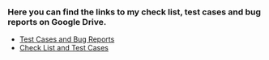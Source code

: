 ### Here you can find the links to my check list, test cases and bug reports on Google Drive.
- [Test Cases and Bug Reports]
- [Check List and Test Cases]

[Test Cases and Bug Reports]:<https://docs.google.com/spreadsheets/d/13lcq4LbcFb9goQAHwVipBhxsunrormx16l-888dlHJ0/edit?usp=sharing>

[Check List and Test Cases]:<https://docs.google.com/spreadsheets/d/1ZDzLz3oObhs7ScUTcO1_LK-AEHuN5xClR1D83rXtW5g/edit?usp=sharing>
